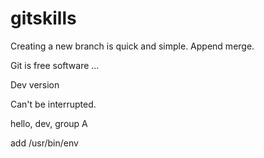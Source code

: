 # gitskills

Creating a new branch is quick and simple.
Append merge.

Git is free software ...

Dev version

Can't be interrupted.

hello, dev, group A

add /usr/bin/env
